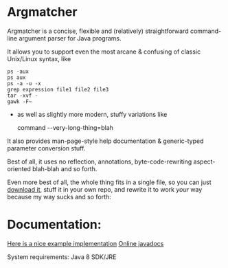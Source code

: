 # Argmatcher

Argmatcher is a concise, flexible and (relatively) straightforward command-line argument parser for Java programs.

It allows you to support even the most arcane & confusing of classic Unix/Linux syntax, like

    ps -aux
    ps aux
    ps -a -u -x
    grep expression file1 file2 file3
    tar -xvf -
    gawk -F~

 - as well as slightly more modern, stuffy variations like

    command --very-long-thing=blah

It also provides man-page-style help documentation & generic-typed parameter conversion stuff.

Best of all, it uses no reflection, annotations, byte-code-rewriting aspect-oriented blah-blah and so forth.

Even more best of all, the whole thing fits in a single file, so you can just
[download it](./blob/master/java/prod/util/Args.java), stuff it in your own repo,
and rewrite it to work _your_ way because my way sucks and so forth:

# Documentation:
[Here is a nice example implementation](./java/test/Sample.java)
[Online javadocs](https://zaboople.github.io/argmatcher/javadoc/util/Args.html)

System requirements: Java 8 SDK/JRE
